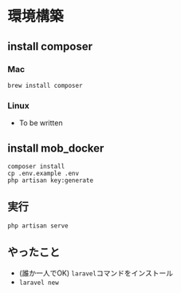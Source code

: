 # 環境構築

## install composer

### Mac

```
brew install composer
```

### Linux

* To be written

## install mob_docker

```
composer install
cp .env.example .env
php artisan key:generate
```

## 実行

```
php artisan serve
```

## やったこと

* (誰か一人でOK) `laravel`コマンドをインストール
* `laravel new`